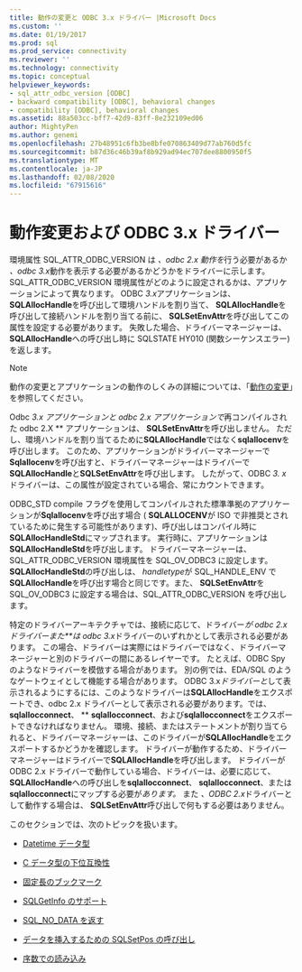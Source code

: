 ```yaml
---
title: 動作の変更と ODBC 3.x ドライバー |Microsoft Docs
ms.custom: ''
ms.date: 01/19/2017
ms.prod: sql
ms.prod_service: connectivity
ms.reviewer: ''
ms.technology: connectivity
ms.topic: conceptual
helpviewer_keywords:
- sql_attr_odbc_version [ODBC]
- backward compatibility [ODBC], behavioral changes
- compatibility [ODBC], behavioral changes
ms.assetid: 88a503cc-bff7-42d9-83ff-8e232109ed06
author: MightyPen
ms.author: genemi
ms.openlocfilehash: 27b48951c6fb3be8bfe070863409d77ab760d5fc
ms.sourcegitcommit: b87d36c46b39af8b929ad94ec707dee8800950f5
ms.translationtype: MT
ms.contentlocale: ja-JP
ms.lasthandoff: 02/08/2020
ms.locfileid: "67915616"
---
```

# <a name="behavioral-changes-and-odbc-3x-drivers"></a>動作変更および ODBC 3.x ドライバー
環境属性 SQL_ATTR_ODBC_VERSION は *、odbc 2.x 動作を*行う必要があるか *、odbc 3.x*動作を表示する必要があるかどうかをドライバーに示します。 SQL_ATTR_ODBC_VERSION 環境属性がどのように設定されるかは、アプリケーションによって異なります。 ODBC *3.x*アプリケーションは、 **SQLAllocHandle**を呼び出して環境ハンドルを割り当て、 **SQLAllocHandle**を呼び出して接続ハンドルを割り当てる前に、 **SQLSetEnvAttr**を呼び出してこの属性を設定する必要があります。 失敗した場合、ドライバーマネージャーは、 **SQLAllocHandle**への呼び出し時に SQLSTATE HY010 (関数シーケンスエラー) を返します。  
  
> [!NOTE]  
>  動作の変更とアプリケーションの動作のしくみの詳細については、「[動作の変更](../../../odbc/reference/develop-app/behavioral-changes.md)」を参照してください。  
  
 Odbc *3.x アプリケーションと* *odbc 2.x アプリケーションで*再コンパイルされた odbc 2.X ** アプリケーションは、 **SQLSetEnvAttr**を呼び出しません。 ただし、環境ハンドルを割り当てるために**SQLAllocHandle**ではなく**sqlallocenv**を呼び出します。 このため、アプリケーションがドライバーマネージャーで**Sqlallocenv**を呼び出すと、ドライバーマネージャーはドライバーで**SQLAllocHandle**と**SQLSetEnvAttr**を呼び出します。 したがって、ODBC *3. x*ドライバーは、この属性が設定されている場合、常にカウントできます。  
  
 ODBC_STD compile フラグを使用してコンパイルされた標準準拠のアプリケーションが**Sqlallocenv**を呼び出す場合 ( **SQLALLOCENV**が ISO で非推奨とされているために発生する可能性があります)、呼び出しはコンパイル時に**SQLAllocHandleStd**にマップされます。 実行時に、アプリケーションは**SQLAllocHandleStd**を呼び出します。 ドライバーマネージャーは、SQL_ATTR_ODBC_VERSION 環境属性を SQL_OV_ODBC3 に設定します。 **SQLAllocHandleStd**の呼び出しは、 *handletype*が SQL_HANDLE_ENV で**SQLAllocHandle**を呼び出す場合と同じです。また、 **SQLSetEnvAttr**を SQL_OV_ODBC3 に設定する場合は、SQL_ATTR_ODBC_VERSION を呼び出します。  
  
 特定のドライバーアーキテクチャでは、接続に応じて、ドライバー*が odbc 2.x ドライバーまた**は odbc 3.x*ドライバーのいずれかとして表示される必要があります。 この場合、ドライバーは実際にはドライバーではなく、ドライバーマネージャーと別のドライバーの間にあるレイヤーです。 たとえば、ODBC Spy のようなドライバーを模倣する場合があります。 別の例では、EDA/SQL のようなゲートウェイとして機能する場合があります。 ODBC 3.x*ドライバーと*して表示されるようにするには、このようなドライバーは**SQLAllocHandle**をエクスポートでき、odbc 2.x ドライバーとして表示される必要があります。では、 **sqlallocconnect**、 ** **sqlallocconnect**、および**sqlallocconnect**をエクスポートできなければなりません。 環境、接続、またはステートメントが割り当てられると、ドライバーマネージャーは、このドライバーが**SQLAllocHandle**をエクスポートするかどうかを確認します。 ドライバーが動作するため、ドライバーマネージャーはドライバーで**SQLAllocHandle**を呼び出します。 ドライバーが ODBC 2.x ドライバーで動作している場合、ドライバーは、必要に応じて、 **SQLAllocHandle**への呼び出しを**sqlallocconnect**、 **sqlallocconnect**、または**sqlallocconnect**にマップする必要が*あります。* また *、ODBC 2.x*ドライバーとして動作する場合は、 **SQLSetEnvAttr**呼び出しで何もする必要はありません。  
  
 このセクションでは、次のトピックを扱います。  
  
-   [Datetime データ型](../../../odbc/reference/appendixes/datetime-data-types.md)  
  
-   [C データ型の下位互換性](../../../odbc/reference/appendixes/backward-compatibility-of-c-data-types.md)  
  
-   [固定長のブックマーク](../../../odbc/reference/appendixes/fixed-length-bookmarks.md)  
  
-   [SQLGetInfo のサポート](../../../odbc/reference/appendixes/sqlgetinfo-support.md)  
  
-   [SQL_NO_DATA を返す](../../../odbc/reference/appendixes/returning-sql-no-data.md)  
  
-   [データを挿入するための SQLSetPos の呼び出し](../../../odbc/reference/appendixes/calling-sqlsetpos-to-insert-data.md)  
  
-   [序数での読み込み](../../../odbc/reference/appendixes/loading-by-ordinal.md)
